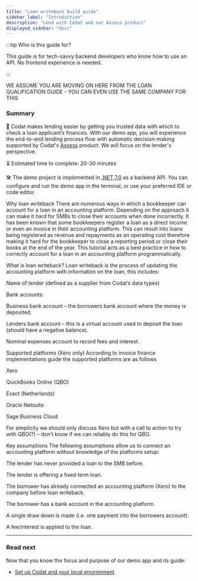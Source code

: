 ```yaml
---
title: "Loan writeback build guide"
sidebar_label: "Introduction"
description: "Lend with Codat and our Assess product" 
displayed_sidebar: "docs"
---
```


:::tip Who is this guide for?

This guide is for tech-savvy backend developers who know how to use an API. No frontend experience is needed.

:::

WE ASSUME YOU ARE MOVING ON HERE FROM THE LOAN QUALIFICATION GUIDE - YOU CAN EVEN USE THE SAME COMPANY FOR THIS 

### Summary

🎯 Codat makes lending easier by getting you trusted data with which to check a loan applicant’s finances. With our demo app, you will experience the end-to-end lending process flow with automatic decision-making supported by Codat's [Assess](/assess/overview) product. We will focus on the lender's perspective. 

⏳ Estimated time to complete: 20-30 minutes

🛠️ The demo project is implemented in [.NET 7.0](https://dotnet.microsoft.com/en-us/download/dotnet/7.0) as a backend API. You can configure and run the demo app in the terminal, or use your preferred IDE or code editor.

Why loan writeback
There are numerous ways in which a bookkeeper can account for a loan in an accounting platform. Depending on the approach it can make it hard for SMBs to close their accounts when done incorrectly. It has been known that some bookkeepers register a loan as a direct income or even an invoice in their accounting platform. This can result into loans being registered as revenue and repayments as an operating cost therefore making it hard for the bookkeeper to close a reporting period or close their books at the end of the year. This tutorial acts as a best practice in how to correctly account for a loan in an accounting platform programmatically. 

What is loan writeback?
Loan writeback is the process of updating the accounting platform with information on the loan, this includes: 

Name of lender (defined as a supplier from Codat’s data types)

Bank accounts:

Business bank account – the borrowers bank account where the money is deposited.

Lenders bank account – this is a virtual account used to deposit the loan (should have a negative balance).

Nominal expenses account to record fees and interest.

Supported platforms (Xero only)
According to invoice finance implementations guide the supported platforms are as follows

Xero

QuickBooks Online (QBO)

Exact (Netherlands)

Oracle Netsuite

Sage Business Cloud

For simplicity we should only discuss Xero but with a call to action to try with QBO(?) – don’t know if we can reliably do this for QBO.

Key assumptions
The following assumptions allow us to connect an accounting platform without knowledge of the platforms setup:

The lender has never provided a loan to the SMB before.

The lender is offering a fixed term loan.

The borrower has already connected an accounting platform (Xero) to the company before loan writeback. 

The borrower has a bank account in the accounting platform.

A single draw down is made (i.e. one payment into the borrowers account).

A fee/interest is applied to the loan.

---

### Read next

Now that you know the focus and purpose of our demo app and its guide:
* [Set up Codat and your local environment](/guides/loan-qualification/setting-up).
